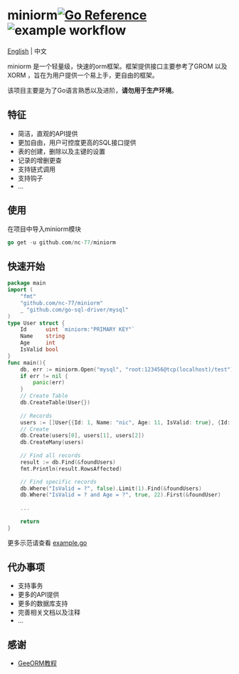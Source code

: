 # miniorm[![Go Reference](https://pkg.go.dev/badge/github.com/nc-77/miniorm.svg)](https://pkg.go.dev/github.com/nc-77/miniorm)![example workflow](https://github.com/nc-77/miniorm/actions/workflows/go.yml/badge.svg)

[English](https://github.com/nc-77/miniorm/blob/main/README.md) | 中文

miniorm 是一个轻量级，快速的orm框架。框架提供接口主要参考了GROM 以及 XORM ，旨在为用户提供一个易上手，更自由的框架。

该项目主要是为了Go语言熟悉以及进阶，**请勿用于生产环境**。

## 特征

- 简洁，直观的API提供
- 更加自由，用户可控度更高的SQL接口提供
- 表的创建，删除以及主键的设置
- 记录的增删更查
- 支持链式调用
- 支持钩子
- ...

## 使用

在项目中导入miniorm模块

```go
go get -u github.com/nc-77/miniorm
```

## 快速开始

```go
package main
import (
	"fmt"
	"github.com/nc-77/miniorm"
	_ "github.com/go-sql-driver/mysql" 
)
type User struct {
	Id      uint `miniorm:"PRIMARY KEY"`
	Name    string
	Age     int
	IsValid bool
}
func main(){
    db, err := miniorm.Open("mysql", "root:123456@tcp(localhost)/test")
	if err != nil {
		panic(err)
	}
    // Create Table
	db.CreateTable(User{})
    
    // Records
	users := []User{{Id: 1, Name: "nic", Age: 11, IsValid: true}, {Id: 2, Name: "nc-77", Age: 22, IsValid: true}, {Id: 3, Name: "nc-77", Age: 11, IsValid: false}}
	// Create
	db.Create(users[0], users[1], users[2])
	db.CreateMany(users)
    
    // Find all records
	result := db.Find(&foundUsers)
	fmt.Println(result.RowsAffected)

	// Find specific records
	db.Where("IsValid = ?", false).Limit(1).Find(&foundUsers)
	db.Where("IsValid = ? and Age = ?", true, 22).First(&foundUser)
    
    ...
    
    return 
}
```

更多示范请查看 [example.go](https://github.com/nc-77/miniorm/blob/main/_example/example.go) 

## 代办事项

- 支持事务
- 更多的API提供
- 更多的数据库支持
- 完善相关文档以及注释
- ...

## 感谢

- [GeeORM教程](https://geektutu.com/post/geeorm.html)

